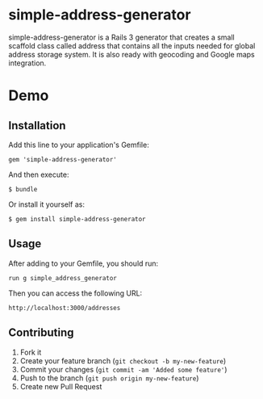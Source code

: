 # simple-address-generator

simple-address-generator is a Rails 3 generator that creates a small scaffold class called address that contains all the inputs needed for global address storage system. It is also ready with geocoding and Google maps integration.

# Demo

[simple-address-generator DEMO]: http://young-fire-9461.heroku.com/addresses

## Installation

Add this line to your application's Gemfile:

    gem 'simple-address-generator'

And then execute:

    $ bundle

Or install it yourself as:

    $ gem install simple-address-generator

## Usage

After adding to your Gemfile, you should run:

    run g simple_address_generator

Then you can access the following URL:

    http://localhost:3000/addresses

## Contributing

1. Fork it
2. Create your feature branch (`git checkout -b my-new-feature`)
3. Commit your changes (`git commit -am 'Added some feature'`)
4. Push to the branch (`git push origin my-new-feature`)
5. Create new Pull Request
